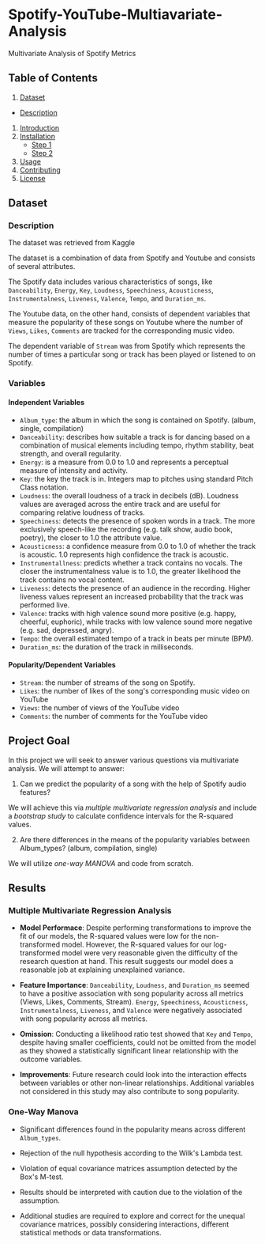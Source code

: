 # Spotify-YouTube-Multiavariate-Analysis
Multivariate Analysis of Spotify Metrics

## Table of Contents

1. [Dataset](#dataset)
  - [Description](#description)

1. [Introduction](#introduction)
2. [Installation](#installation)
    - [Step 1](#step-1)
    - [Step 2](#step-2)
3. [Usage](#usage)
4. [Contributing](#contributing)
5. [License](#license)
## Dataset

### Description

The dataset was retrieved from Kaggle [](https://www.kaggle.com/datasets/salvatorerastelli/spotify-and-youtube)

The dataset is a combination of data from Spotify and Youtube and consists of several attributes. 

The Spotify data includes various characteristics of songs, like `Danceability`, `Energy`, `Key`, `Loudness`, `Speechiness`,
`Acousticness`, `Instrumentalness`, `Liveness`, `Valence`, `Tempo`, and `Duration_ms`. 

The Youtube data, on the other hand, consists of dependent variables that measure the popularity of these songs on Youtube where the number of  `Views`, `Likes`, `Comments` are tracked for the corresponding music video. 

The dependent variable of `Stream` was from Spotify which represents the number of times a particular song or track has been played or listened to on Spotify.

### Variables

#### Independent Variables

- `Album_type`: the album in which the song is contained on Spotify. (album, single, compilation)
- `Danceability`: describes how suitable a track is for dancing based on a combination of musical elements including tempo, rhythm stability, beat strength, and overall regularity. 
- `Energy`: is a measure from 0.0 to 1.0 and represents a perceptual measure of intensity and activity.
- `Key`: the key the track is in. Integers map to pitches using standard Pitch Class notation.
- `Loudness`: the overall loudness of a track in decibels (dB). Loudness values are averaged across the entire track and are useful for comparing relative loudness of tracks. 
- `Speechiness`: detects the presence of spoken words in a track. The more exclusively speech-like the recording (e.g. talk show, audio book, poetry), the closer to 1.0 the attribute value. 
- `Acousticness`: a confidence measure from 0.0 to 1.0 of whether the track is acoustic. 1.0 represents high confidence the track is acoustic.
- `Instrumentallness`: predicts whether a track contains no vocals. The closer the instrumentalness value is to 1.0, the greater likelihood the track contains no vocal content.
- `Liveness`: detects the presence of an audience in the recording. Higher liveness values represent an increased probability that the track was performed live.
- `Valence`: tracks with high valence sound more positive (e.g. happy, cheerful, euphoric), while tracks with low valence sound more negative (e.g. sad, depressed, angry).
- `Tempo`: the overall estimated tempo of a track in beats per minute (BPM).
- `Duration_ms`: the duration of the track in milliseconds.

#### Popularity/Dependent Variables

- `Stream`: the number of streams of the song on Spotify.
- `Likes`: the number of likes of the song's corresponding music video on YouTube
- `Views`: the number of views of the YouTube video
- `Comments`: the number of comments for the YouTube video

## Project Goal

In this project we will seek to answer various questions via multivariate analysis. We will attempt to answer:

1.  Can we predict the popularity of a song with the help of Spotify audio features?

We will achieve this via *multiple multivariate regression analysis* and include a *bootstrap study* to calculate confidence intervals for the R-squared values.

2. Are there differences in the means of the popularity variables between Album_types? (album, compilation, single)

We will utilize *one-way MANOVA* and code from scratch. 

## Results

### Multiple Multivariate Regression Analysis 

- **Model Performace**:  Despite performing transformations to improve the fit of our models, the R-squared values were low for the non-transformed model. However, the R-squared values for our log-transformed model were very reasonable given the difficulty of the research question at hand. This result suggests our model does a reasonable job at explaining unexplained variance.

- **Feature Importance**: `Danceability`, `Loudness`, and `Duration_ms` seemed to have a positive association with song popularity across all metrics (Views, Likes, Comments, Stream). `Energy`, `Speechiness`, `Acousticness`, `Instrumentalness`, `Liveness`, and `Valence` were negatively associated with song popularity across all metrics.

- **Omission**: Conducting a likelihood ratio test showed that `Key` and `Tempo`, despite having smaller coefficients, could not be omitted from the model as they showed a statistically significant linear relationship with the outcome variables.

- **Improvements**: Future research could look into the interaction effects between variables or other non-linear relationships. Additional variables not considered in this study may also contribute to song popularity.

### One-Way Manova

- Significant differences found in the popularity means across different `Album_types`.

- Rejection of the null hypothesis according to the Wilk's Lambda test.

- Violation of equal covariance matrices assumption detected by the Box's M-test.

- Results should be interpreted with caution due to the violation of the assumption.

- Additional studies are required to explore and correct for the unequal covariance matrices, possibly considering interactions, different statistical methods or data transformations.
